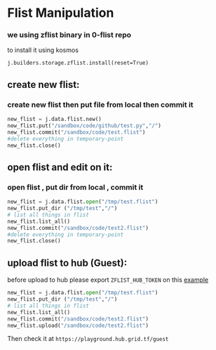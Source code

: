 # Flist Manipulation 
### we using zflist binary in 0-flist repo
 
 to install it using kosmos
 ```
 j.builders.storage.zflist.install(reset=True)
 ```
 
## create new flist:
### create new flist then put file from local then commit it
```python
new_flist = j.data.flist.new() 
new_flist.put("/sandbox/code/github/test.py","/") 
new_flist.commit("/sandbox/code/test.flist") 
#delete everything in temporary-point
new_flist.close()
```

## open flist and edit on it:
### open flist , put dir from local , commit it
```python
new_flist = j.data.flist.open("/tmp/test.flist") 
new_flist.put_dir ("/tmp/test","/") 
# list all things in flist
new_flist.list_all()
new_flist.commit("/sandbox/code/test2.flist") 
#delete everything in temporary-point
new_flist.close()
```


## upload flist to hub (Guest):
before upload to hub please export  ``ZFLIST_HUB_TOKEN`` on this [example](https://github.com/threefoldtech/0-flist/tree/development-v2-customhub#example)

```python
new_flist = j.data.flist.open("/tmp/test.flist") 
new_flist.put_dir ("/tmp/test","/") 
# list all things in flist
new_flist.list_all()
new_flist.commit("/sandbox/code/test2.flist") 
new_flist.upload("/sandbox/code/test2.flist")
```

Then check it at ```https://playground.hub.grid.tf/guest```